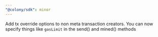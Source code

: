 ```yaml
---
"@colony/sdk": minor
---
```


Add tx override options to non meta transaction creators. You can now specify things like `gasLimit` in the send() and mined() methods
